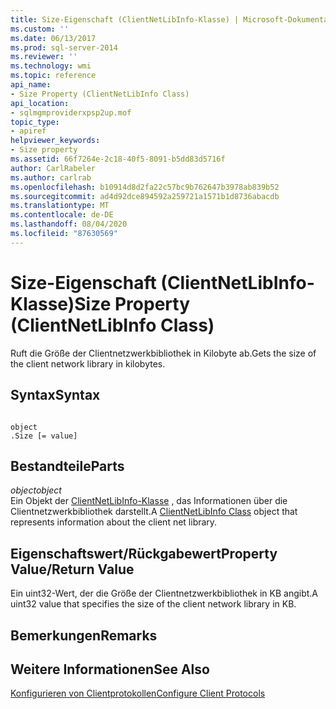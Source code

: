```yaml
---
title: Size-Eigenschaft (ClientNetLibInfo-Klasse) | Microsoft-Dokumentation
ms.custom: ''
ms.date: 06/13/2017
ms.prod: sql-server-2014
ms.reviewer: ''
ms.technology: wmi
ms.topic: reference
api_name:
- Size Property (ClientNetLibInfo Class)
api_location:
- sqlmgmproviderxpsp2up.mof
topic_type:
- apiref
helpviewer_keywords:
- Size property
ms.assetid: 66f7264e-2c18-40f5-8091-b5dd83d5716f
author: CarlRabeler
ms.author: carlrab
ms.openlocfilehash: b10914d8d2fa22c57bc9b762647b3978ab839b52
ms.sourcegitcommit: ad4d92dce894592a259721a1571b1d8736abacdb
ms.translationtype: MT
ms.contentlocale: de-DE
ms.lasthandoff: 08/04/2020
ms.locfileid: "87630569"
---
```

# <a name="size-property-clientnetlibinfo-class"></a><span data-ttu-id="5d4fb-102">Size-Eigenschaft (ClientNetLibInfo-Klasse)</span><span class="sxs-lookup"><span data-stu-id="5d4fb-102">Size Property (ClientNetLibInfo Class)</span></span>
  <span data-ttu-id="5d4fb-103">Ruft die Größe der Clientnetzwerkbibliothek in Kilobyte ab.</span><span class="sxs-lookup"><span data-stu-id="5d4fb-103">Gets the size of the client network library in kilobytes.</span></span>  
  
## <a name="syntax"></a><span data-ttu-id="5d4fb-104">Syntax</span><span class="sxs-lookup"><span data-stu-id="5d4fb-104">Syntax</span></span>  
  
```  
  
object  
.Size [= value]  
```  
  
## <a name="parts"></a><span data-ttu-id="5d4fb-105">Bestandteile</span><span class="sxs-lookup"><span data-stu-id="5d4fb-105">Parts</span></span>  
 <span data-ttu-id="5d4fb-106">*object*</span><span class="sxs-lookup"><span data-stu-id="5d4fb-106">*object*</span></span>  
 <span data-ttu-id="5d4fb-107">Ein Objekt der [ClientNetLibInfo-Klasse](clientnetlibinfo-class.md) , das Informationen über die Clientnetzwerkbibliothek darstellt.</span><span class="sxs-lookup"><span data-stu-id="5d4fb-107">A [ClientNetLibInfo Class](clientnetlibinfo-class.md) object that represents information about the client net library.</span></span>  
  
## <a name="property-valuereturn-value"></a><span data-ttu-id="5d4fb-108">Eigenschaftswert/Rückgabewert</span><span class="sxs-lookup"><span data-stu-id="5d4fb-108">Property Value/Return Value</span></span>  
 <span data-ttu-id="5d4fb-109">Ein uint32-Wert, der die Größe der Clientnetzwerkbibliothek in KB angibt.</span><span class="sxs-lookup"><span data-stu-id="5d4fb-109">A uint32 value that specifies the size of the client network library in KB.</span></span>  
  
## <a name="remarks"></a><span data-ttu-id="5d4fb-110">Bemerkungen</span><span class="sxs-lookup"><span data-stu-id="5d4fb-110">Remarks</span></span>  
  
## <a name="see-also"></a><span data-ttu-id="5d4fb-111">Weitere Informationen</span><span class="sxs-lookup"><span data-stu-id="5d4fb-111">See Also</span></span>  
 [<span data-ttu-id="5d4fb-112">Konfigurieren von Clientprotokollen</span><span class="sxs-lookup"><span data-stu-id="5d4fb-112">Configure Client Protocols</span></span>](https://technet.microsoft.com/library/ms181035.aspx)  
  
  
